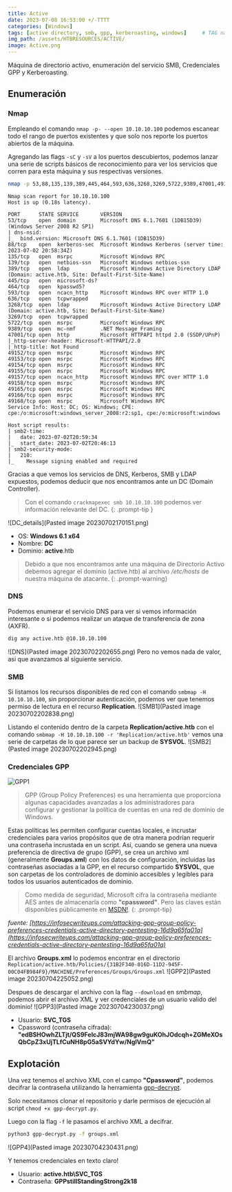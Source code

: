 ```yaml
---
title: Active
date: 2023-07-08 16:53:00 +/-TTTT
categories: [Windows]
tags: [active directory, smb, gpp, kerberoasting, windows]     # TAG names should always be lowercase
img_path: /assets/HTBRESOURCES/ACTIVE/
image: Active.png
---
```

Máquina de directorio activo, enumeración del servicio SMB, Credenciales GPP y Kerberoasting.

## **Enumeración**
### **Nmap**
Empleando el comando `nmap -p- --open 10.10.10.100` podemos escanear todo el rango de puertos existentes y que solo nos reporte los puertos abiertos de la máquina.

Agregando las flags `-sC` y `-sV` a los puertos descubiertos, podemos lanzar una serie de scripts básicos de reconocimiento para ver los servicios que corren para esta máquina y sus respectivas versiones.

```bash
nmap -p 53,88,135,139,389,445,464,593,636,3268,3269,5722,9389,47001,49152,49153,49154,49155,49157,49158,49165,49166,49168 -sC -sV -oN target.txt 10.10.10.100
```

```
Nmap scan report for 10.10.10.100
Host is up (0.18s latency).

PORT      STATE SERVICE       VERSION
53/tcp    open  domain        Microsoft DNS 6.1.7601 (1DB15D39) (Windows Server 2008 R2 SP1)
| dns-nsid: 
|_  bind.version: Microsoft DNS 6.1.7601 (1DB15D39)
88/tcp    open  kerberos-sec  Microsoft Windows Kerberos (server time: 2023-07-02 20:58:34Z)
135/tcp   open  msrpc         Microsoft Windows RPC
139/tcp   open  netbios-ssn   Microsoft Windows netbios-ssn
389/tcp   open  ldap          Microsoft Windows Active Directory LDAP (Domain: active.htb, Site: Default-First-Site-Name)
445/tcp   open  microsoft-ds?
464/tcp   open  kpasswd5?
593/tcp   open  ncacn_http    Microsoft Windows RPC over HTTP 1.0
636/tcp   open  tcpwrapped
3268/tcp  open  ldap          Microsoft Windows Active Directory LDAP (Domain: active.htb, Site: Default-First-Site-Name)
3269/tcp  open  tcpwrapped
5722/tcp  open  msrpc         Microsoft Windows RPC
9389/tcp  open  mc-nmf        .NET Message Framing
47001/tcp open  http          Microsoft HTTPAPI httpd 2.0 (SSDP/UPnP)
|_http-server-header: Microsoft-HTTPAPI/2.0
|_http-title: Not Found
49152/tcp open  msrpc         Microsoft Windows RPC
49153/tcp open  msrpc         Microsoft Windows RPC
49154/tcp open  msrpc         Microsoft Windows RPC
49155/tcp open  msrpc         Microsoft Windows RPC
49157/tcp open  ncacn_http    Microsoft Windows RPC over HTTP 1.0
49158/tcp open  msrpc         Microsoft Windows RPC
49165/tcp open  msrpc         Microsoft Windows RPC
49166/tcp open  msrpc         Microsoft Windows RPC
49168/tcp open  msrpc         Microsoft Windows RPC
Service Info: Host: DC; OS: Windows; CPE: cpe:/o:microsoft:windows_server_2008:r2:sp1, cpe:/o:microsoft:windows

Host script results:
| smb2-time: 
|   date: 2023-07-02T20:59:34
|_  start_date: 2023-07-02T20:46:13
| smb2-security-mode: 
|   210: 
|_    Message signing enabled and required
```

Gracias a que vemos los servicios de DNS, Kerberos, SMB y LDAP expuestos, podemos deducir que nos encontramos ante un DC (Domain Controller).

> Con el comando `crackmapexec smb 10.10.10.100` podemos ver información relevante del DC.
{: .prompt-tip }

![DC_details](Pasted image 20230702170151.png)
- OS: **Windows 6.1 x64**
- Nombre: **DC**
- Dominio: **active**.htb

> Debido a que nos encontramos ante una máquina de Directorio Activo debemos agregar el dominio (active.htb) al archivo _/etc/hosts_ de nuestra máquina de atacante.
{: .prompt-warning}

### DNS
Podemos enumerar el servicio DNS para ver si vemos información interesante o si podemos realizar un ataque de transferencia de zona (AXFR).
```bash
dig any active.htb @10.10.10.100
```
![DNS](Pasted image 20230702202655.png)
Pero no vemos nada de valor, asi que avanzamos al siguiente servicio.

### SMB
Si listamos los recursos disponibles de red con el comando `smbmap -H 10.10.10.100`, sin proporcionar autenticación, podemos ver que tenemos permiso de lectura en el recurso **Replication**.
![SMB1](Pasted image 20230702202838.png)

Listando el contenido dentro de la carpeta **Replication/active.htb** con el comando `smbmap -H 10.10.10.100 -r 'Replication/active.htb'` vemos una serie de carpetas de lo que parece ser un backup de **SYSVOL**.
![SMB2](Pasted image 20230702202945.png)

### Credenciales GPP
![GPP1](gppattack.png)

> GPP (Group Policy Preferences) es una herramienta que proporciona algunas capacidades avanzadas a los administradores para configurar y gestionar la política de cuentas en una red de dominio de Windows.

Estas políticas les permiten configurar cuentas locales, e incrustar credenciales para varios propósitos que de otra manera podrían requerir una contraseña incrustada en un script. Así, cuando se genera una nueva preferencia de directiva de grupo (GPP), se crea un archivo xml (generalmente **Groups.xml**) con los datos de configuración, incluidas las contraseñas asociadas a la GPP, en el recurso compartido **SYSVOL**, que son carpetas de los controladores de dominio accesibles y legibles para todos los usuarios autenticados de dominio.

> Como medida de seguridad, Microsoft cifra la contraseña mediante AES antes de almacenarla como **"cpassword"**. Pero las claves están disponibles públicamente en [MSDN!](https://learn.microsoft.com/en-us/openspecs/windows_protocols/ms-gppref/2c15cbf0-f086-4c74-8b70-1f2fa45dd4be).
{: .prompt-tip}

_fuente: [https://infosecwriteups.com/attacking-gpp-group-policy-preferences-credentials-active-directory-pentesting-16d9a65fa01a](https://infosecwriteups.com/attacking-gpp-group-policy-preferences-credentials-active-directory-pentesting-16d9a65fa01a)_

El archivo **Groups.xml** lo podemos encontrar en el directorio `Replication/active.htb/Policies/{31B2F340-016D-11D2-945F-00C04FB984F9}/MACHINE/Preferences/Groups/Groups.xml`
![GPP2](Pasted image 20230704225052.png)

Despues de descargar el archivo con la flag `--download` en _smbmap_, podemos abrir el archivo XML y ver credenciales de un usuario valido del dominio!
![GPP3](Pasted image 20230704230037.png)
- Usuario: **SVC_TGS**
- Cpassword (contraseña cifrada): **"edBSHOwhZLTjt/QS9FeIcJ83mjWA98gw9guKOhJOdcqh+ZGMeXOsQbCpZ3xUjTLfCuNH8pG5aSVYdYw/NglVmQ"**

## **Explotación**
Una vez tenemos el archivo XML con el campo **"Cpassword"**, podemos decifrar la contraseña utilizando la herramienta [gpp-decrypt](https://github.com/t0thkr1s/gpp-decrypt).

Solo necesitamos clonar el repositorio y darle permisos de ejecución al script `chmod +x gpp-decrypt.py`.

Luego con la flag `-f` le pasamos el archivo XML a decifrar.
```bash
python3 gpp-decrypt.py -f groups.xml
```
![GPP4](Pasted image 20230704230431.png)

Y tenemos credenciales en texto claro!
- Usuario: **active.htb\SVC_TGS**
- Contraseña: **GPPstillStandingStrong2k18**